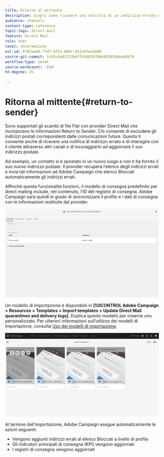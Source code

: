 ```yaml
---
title: Ritorna al mittente
description: Scopri come ricevere una notifica di un indirizzo errato ed escluderlo dalle comunicazioni future.
audience: channels
content-type: reference
topic-tags: direct-mail
feature: Direct Mail
role: User
level: Intermediate
exl-id: 6783aa68-7fd7-4f53-86bf-853c0fea5899
source-git-commit: fcb5c4a92f23bdffd1082b7b044b5859dead9d70
workflow-type: tm+mt
source-wordcount: '214'
ht-degree: 2%

---
```


# Ritorna al mittente{#return-to-sender}

Sono supportati gli scambi di file Flat con provider Direct Mail che incorporano le informazioni Return to Sender. Ciò consente di escludere gli indirizzi postali corrispondenti dalle comunicazioni future. Questo ti consente anche di ricevere una notifica di indirizzo errato e di interagire con il cliente attraverso altri canali o di incoraggiarlo ad aggiornare il suo indirizzo postale.

Ad esempio, un contatto si è spostato in un nuovo luogo e non ti ha fornito il suo nuovo indirizzo postale. Il provider recupera l’elenco degli indirizzi errati e invia tali informazioni ad Adobe Campaign che elenco Bloccati automaticamente gli indirizzi errati.

Affinché questa funzionalità funzioni, il modello di consegna predefinito per direct mailing include, nel contenuto, l’ID del registro di consegna. Adobe Campaign sarà quindi in grado di sincronizzare il profilo e i dati di consegna con le informazioni restituite dal provider.

![](assets/direct_mail_return_sender_1.png)

Un modello di importazione è disponibile in **[!UICONTROL Adobe Campaign > Resources > Templates > Import templates > Update Direct Mail quarantines and delivery logs]**. Duplica questo modello per crearne uno personalizzato. Per ulteriori informazioni sull’utilizzo dei modelli di importazione, consulta [Uso dei modelli di importazione](../../automating/using/importing-data-with-import-templates.md#setting-up-import-templates).

![](assets/direct_mail_return_sender_2.png)

Al termine dell’importazione, Adobe Campaign esegue automaticamente le azioni seguenti:

* Vengono aggiunti indirizzi errati al elenco Bloccati a livello di profilo
* Gli indicatori principali di consegna (KPI) vengono aggiornati
* I registri di consegna vengono aggiornati

